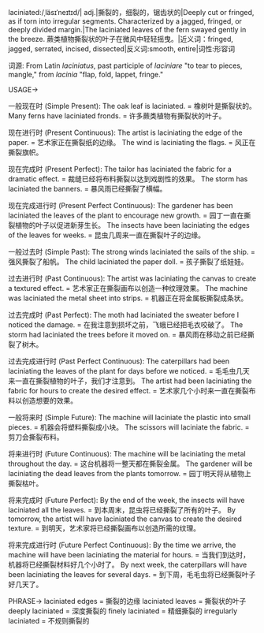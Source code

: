 laciniated:/ˌläsɪˈneɪtɪd/| adj.|撕裂的，细裂的，锯齿状的|Deeply cut or fringed, as if torn into irregular segments. Characterized by a jagged, fringed, or deeply divided margin.|The laciniated leaves of the fern swayed gently in the breeze. 蕨类植物撕裂状的叶子在微风中轻轻摇曳。|近义词：fringed, jagged, serrated, incised, dissected|反义词:smooth, entire|词性:形容词

词源: From Latin *laciniatus*, past participle of *laciniare* "to tear to pieces, mangle," from *lacinia* "flap, fold, lappet, fringe."

USAGE->

一般现在时 (Simple Present):
The oak leaf is laciniated. = 橡树叶是撕裂状的。
Many ferns have laciniated fronds. = 许多蕨类植物有撕裂状的叶子。


现在进行时 (Present Continuous):
The artist is laciniating the edge of the paper. = 艺术家正在撕裂纸的边缘。
The wind is laciniating the flags. = 风正在撕裂旗帜。


现在完成时 (Present Perfect):
The tailor has laciniated the fabric for a dramatic effect. =  裁缝已经将布料撕裂以达到戏剧性的效果。
The storm has laciniated the banners. =  暴风雨已经撕裂了横幅。


现在完成进行时 (Present Perfect Continuous):
The gardener has been laciniated the leaves of the plant to encourage new growth. = 园丁一直在撕裂植物的叶子以促进新芽生长。
The insects have been laciniating the edges of the leaves for weeks. =  昆虫几周来一直在撕裂叶子的边缘。


一般过去时 (Simple Past):
The strong winds laciniated the sails of the ship. =  强风撕裂了船帆。
The child laciniated the paper doll. = 孩子撕裂了纸娃娃。


过去进行时 (Past Continuous):
The artist was laciniating the canvas to create a textured effect. = 艺术家正在撕裂画布以创造一种纹理效果。
The machine was laciniated the metal sheet into strips. =  机器正在将金属板撕裂成条状。


过去完成时 (Past Perfect):
The moth had laciniated the sweater before I noticed the damage. = 在我注意到损坏之前，飞蛾已经把毛衣咬破了。
The storm had laciniated the trees before it moved on. =  暴风雨在移动之前已经撕裂了树木。


过去完成进行时 (Past Perfect Continuous):
The caterpillars had been laciniating the leaves of the plant for days before we noticed. = 毛毛虫几天来一直在撕裂植物的叶子，我们才注意到。
The artist had been laciniating the fabric for hours to create the desired effect. = 艺术家几个小时来一直在撕裂布料以创造想要的效果。


一般将来时 (Simple Future):
The machine will laciniate the plastic into small pieces. = 机器会将塑料撕裂成小块。
The scissors will laciniate the fabric. = 剪刀会撕裂布料。


将来进行时 (Future Continuous):
The machine will be laciniating the metal throughout the day. = 这台机器将一整天都在撕裂金属。
The gardener will be laciniating the dead leaves from the plants tomorrow. = 园丁明天将从植物上撕裂枯叶。


将来完成时 (Future Perfect):
By the end of the week, the insects will have laciniated all the leaves. = 到本周末，昆虫将已经撕裂了所有的叶子。
By tomorrow, the artist will have laciniated the canvas to create the desired texture. = 到明天，艺术家将已经撕裂画布以创造所需的纹理。


将来完成进行时 (Future Perfect Continuous):
By the time we arrive, the machine will have been laciniating the material for hours. = 当我们到达时，机器将已经撕裂材料好几个小时了。
By next week, the caterpillars will have been laciniating the leaves for several days. = 到下周，毛毛虫将已经撕裂叶子好几天了。




PHRASE->
laciniated edges = 撕裂的边缘
laciniated leaves = 撕裂状的叶子
deeply laciniated = 深度撕裂的
finely laciniated = 精细撕裂的
irregularly laciniated = 不规则撕裂的
